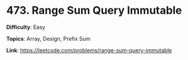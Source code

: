 # 473. Range Sum Query Immutable

**Difficulty**: Easy

**Topics**: Array, Design, Prefix Sum

**Link**: https://leetcode.com/problems/range-sum-query-immutable
